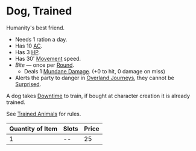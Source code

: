 # Dog, Trained

Humanity's best friend.

- Needs 1 ration a day.
- Has 10 [AC](../../../Player%20Characters/Derived%20Statistics/Armor%20Class.md).
- Has 3 [HP](../../../Player%20Characters/Derived%20Statistics/Hit%20Points.md).
- Has 30' [Movement](../../../Game%20Procedures/Combat/Movement.md) speed.
- *Bite* — once per [Round](../../../Game%20Procedures/Core%20Procedures/Round.md).
	- Deals 1 [Mundane Damage](../../../Game%20Procedures/Combat/Damage%20Types/Mundane%20Damage.md). (+0 to hit, 0 damage on miss)
- Alerts the party to danger in [Overland Journeys](../../../Game%20Procedures/Exploration/Overland%20Journeys.md), they cannot be [Surprised](../../../Game%20Procedures/Conditions/Surprised.md).

A dog takes [Downtime](../../../Game%20Procedures/Exploration/Downtime.md) to train, if bought at character creation it is already trained.

See [Trained Animals](../Trained%20Animals.md) for rules.

| Quantity of Item |  Slots | Price |
| ---------------- | ------ | ----- |
| 1                | --     | 25    |
